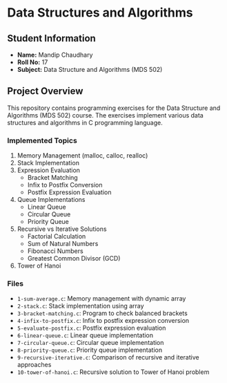 # Data Structures and Algorithms

## Student Information

- **Name:** Mandip Chaudhary
- **Roll No:** 17
- **Subject:** Data Structure and Algorithms (MDS 502)

## Project Overview

This repository contains programming exercises for the Data Structure and Algorithms (MDS 502) course. The exercises implement various data structures and algorithms in C programming language.

### Implemented Topics

1. Memory Management (malloc, calloc, realloc)
2. Stack Implementation
3. Expression Evaluation
   - Bracket Matching
   - Infix to Postfix Conversion
   - Postfix Expression Evaluation
4. Queue Implementations
   - Linear Queue
   - Circular Queue
   - Priority Queue
5. Recursive vs Iterative Solutions
   - Factorial Calculation
   - Sum of Natural Numbers
   - Fibonacci Numbers
   - Greatest Common Divisor (GCD)
6. Tower of Hanoi

### Files

- `1-sum-average.c`: Memory management with dynamic array
- `2-stack.c`: Stack implementation using array
- `3-bracket-matching.c`: Program to check balanced brackets
- `4-infix-to-postfix.c`: Infix to postfix expression conversion
- `5-evaluate-postfix.c`: Postfix expression evaluation
- `6-linear-queue.c`: Linear queue implementation
- `7-circular-queue.c`: Circular queue implementation
- `8-priority-queue.c`: Priority queue implementation
- `9-recursive-iterative.c`: Comparison of recursive and iterative approaches
- `10-tower-of-hanoi.c`: Recursive solution to Tower of Hanoi problem